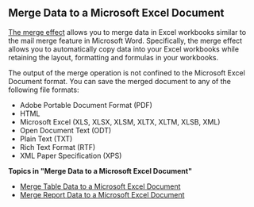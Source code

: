 ## Merge Data to a Microsoft Excel Document

[The merge effect](../../defining-the-application-model/action-orchestration/actions/effects/merge-data-to-a-document.md "The Merge Data to a Document Effect") allows you to merge data in Excel workbooks similar to the mail merge feature in Microsoft Word. Specifically, the merge effect allows you to automatically copy data into your Excel workbooks while retaining the layout, formatting and formulas in your workbooks.

The output of the merge operation is not confined to the Microsoft Excel Document format. You can save the merged document to any of the following file formats:

*   Adobe Portable Document Format (PDF)
*   HTML
*   Microsoft Excel (XLS, XLSX, XLSM, XLTX, XLTM, XLSB, XML)
*   Open Document Text (ODT)
*   Plain Text (TXT)
*   Rich Text Format (RTF)
*   XML Paper Specification (XPS)

**Topics in "Merge Data to a Microsoft Excel Document"**
* [Merge Table Data to a Microsoft Excel Document](merge-data-to-a-microsoft-excel-document/merge-table-data-to-a-microsoft-excel-document.md)
* [Merge Report Data to a Microsoft Excel Document](merge-data-to-a-microsoft-excel-document/merge-report-data-to-a-microsoft-excel-document.md)